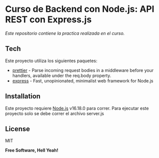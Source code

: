 # Curso de Backend con Node.js: API REST con Express.js

_Este repositorio contiene la practica realizada en el curso._

## Tech

Este proyecto utiliza los siguientes paquetes:

- [prettier] - Parse incoming request bodies in a middleware before your handlers, available under the req.body property.
- [express] - Fast, unopinionated, minimalist web framework for Node.js

## Installation

Este proyecto requiere [Node.js](https://nodejs.org/) v16.18.0 para correr.
Para ejecutar este proyecto solo se debe correr el archivo server.js

## License

MIT

**Free Software, Hell Yeah!**

[//]: # "These are reference links used in the body of this note and get stripped out when the markdown processor does its job. There is no need to format nicely because it shouldn't be seen. Thanks SO - http://stackoverflow.com/questions/4823468/store-comments-in-markdown-syntax"
[express]: http://expressjs.com
[prettier]: https://www.npmjs.com/package/prettier
